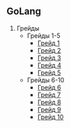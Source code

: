 ## GoLang

1. Грейды
   * Грейды 1-5
      * [Грейд 1](https://github.com/ValikoDorodnov/grades/blob/master/grades/golang/grades/grade_1.md)
      * [Грейд 2](https://github.com/ValikoDorodnov/grades/blob/master/grades/golang/grades/grade_2.md)
      * [Грейд 3](https://github.com/ValikoDorodnov/grades/blob/master/grades/golang/grades/grade_3.md)
      * [Грейд 4](https://github.com/ValikoDorodnov/grades/blob/master/grades/golang/grades/grade_4.md)
      * [Грейд 5](https://github.com/ValikoDorodnov/grades/blob/master/grades/golang/grades/grade_5.md)
   * Грейды 6-10
      * [Грейд 6](https://github.com/ValikoDorodnov/grades/blob/master/grades/golang/grades/grade_6.md)
      * [Грейд 7](https://github.com/ValikoDorodnov/grades/blob/master/grades/golang/grades/grade_7.md)
      * [Грейд 8](https://github.com/ValikoDorodnov/grades/blob/master/grades/golang/grades/grade_8.md)
      * [Грейд 9](https://github.com/ValikoDorodnov/grades/blob/master/grades/golang/grades/grade_9.md)
      * [Грейд 10](https://github.com/ValikoDorodnov/grades/blob/master/grades/golang/grades/grade_10.md)